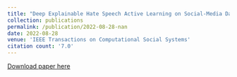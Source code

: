 ```yaml
---
title: "Deep Explainable Hate Speech Active Learning on Social-Media Data"
collection: publications
permalink: /publication/2022-08-28-nan
date: 2022-08-28
venue: 'IEEE Transactions on Computational Social Systems'
citation count: '7.0'
---
```

[Download paper here](https://scholar.google.com/citations?view_op=view_citation&hl=en&user=CCckbEUAAAAJ&cstart=20&pagesize=80&citation_for_view=CCckbEUAAAAJ:4fGpz3EwCPoC)
